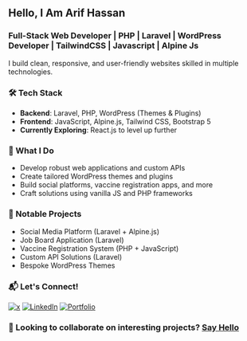 ## Hello, I Am Arif Hassan

### Full-Stack Web Developer | PHP | Laravel | WordPress Developer | TailwindCSS | Javascript | Alpine Js  

I build clean, responsive, and user-friendly websites skilled in multiple technologies.

### 🛠️ Tech Stack
- **Backend**: Laravel, PHP, WordPress (Themes & Plugins)
- **Frontend**: JavaScript, Alpine.js, Tailwind CSS, Bootstrap 5
- **Currently Exploring**: React.js to level up further

### 🚀 What I Do
- Develop robust web applications and custom APIs
- Create tailored WordPress themes and plugins
- Build social platforms, vaccine registration apps, and more
- Craft solutions using vanilla JS and PHP frameworks

### 📂 Notable Projects
- Social Media Platform (Laravel + Alpine.js)
- Job Board Application (Laravel)
- Vaccine Registration System (PHP + JavaScript)
- Custom API Solutions (Laravel)
- Bespoke WordPress Themes

### 📬 Let's Connect!
[<img alt="x" src="https://img.shields.io/badge/X-100000?style=for-the-badge&logo=x&logoColor=white" />](https://x.com/aarifhsn)
[<img alt="LinkedIn" src="https://img.shields.io/badge/LinkedIn-0077B5?style=for-the-badge&logo=linkedin&logoColor=white" />](https://linkedin.com/in/aarifhasan)
[<img alt="Portfolio" src="https://img.shields.io/badge/Portfolio-FF5722?style=for-the-badge&logo=todoist&logoColor=white" />](https://mountaviary.com)

### 💼 Looking to collaborate on interesting projects? [Say Hello](mailto:your-aarif@mountaviary.com)
